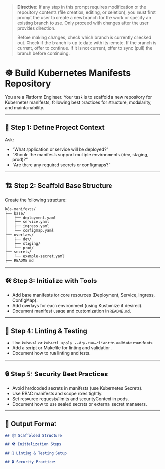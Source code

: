 > **Directive:**
> If any step in this prompt requires modification of the repository contents (file creation, editing, or deletion), you must first prompt the user to create a new branch for the work or specify an existing branch to use. Only proceed with changes after the user provides direction.
> 
> Before making changes, check which branch is currently checked out. Check if the branch is up to date with its remote. If the branch is current, offer to continue. If it is not current, offer to sync (pull) the branch before continuing.
<!--
title: "Build Kubernetes Manifests Repo"
category: "Kubernetes"
description: "Scaffold a best-practice Kubernetes manifests repository, including structure, linting, and test setup."
-->

# ☸️ Build Kubernetes Manifests Repository

You are a Platform Engineer. Your task is to scaffold a new repository for Kubernetes manifests, following best practices for structure, modularity, and maintainability.

---

## 🎯 Step 1: Define Project Context

Ask:
- “What application or service will be deployed?”
- “Should the manifests support multiple environments (dev, staging, prod)?”
- “Are there any required secrets or configmaps?”

---

## 🏗️ Step 2: Scaffold Base Structure

Create the following structure:

```
k8s-manifests/
├── base/
│   ├── deployment.yaml
│   ├── service.yaml
│   ├── ingress.yaml
│   └── configmap.yaml
├── overlays/
│   ├── dev/
│   ├── staging/
│   └── prod/
├── secrets/
│   └── example-secret.yaml
├── README.md
```

---

## 🛠️ Step 3: Initialize with Tools

- Add base manifests for core resources (Deployment, Service, Ingress, ConfigMap).
- Add overlays for each environment (using Kustomize if desired).
- Document manifest usage and customization in `README.md`.

---

## 🧪 Step 4: Linting & Testing

- Use `kubeval` or `kubectl apply --dry-run=client` to validate manifests.
- Add a script or Makefile for linting and validation.
- Document how to run linting and tests.

---

## 🔒 Step 5: Security Best Practices

- Avoid hardcoded secrets in manifests (use Kubernetes Secrets).
- Use RBAC manifests and scope roles tightly.
- Set resource requests/limits and securityContext in pods.
- Document how to use sealed secrets or external secret managers.

---

## 🧾 Output Format

```markdown
## 📦 Scaffolded Structure

## 🛠️ Initialization Steps

## 🧪 Linting & Testing Setup

## 🔒 Security Practices
```
